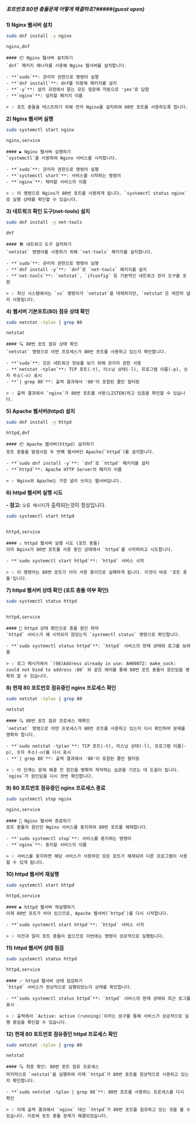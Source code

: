##### 포트번호 80번 충돌문제 어떻게 해결하죠?#####(guest open)

**1) Nginx 웹서버 설치**

```bash
sudo dnf install -y nginx
```

```tech
nginx,dnf
```

```desc
#### 📦 Nginx 웹서버 설치하기
`dnf` 패키지 매니저를 사용해 Nginx 웹서버를 설치합니다.

- **`sudo`**: 관리자 권한으로 명령어 실행
- **`dnf install`**: dnf를 이용해 패키지를 설치
- **`-y`**: 설치 과정에서 묻는 모든 질문에 자동으로 'yes'로 답함
- **`nginx`**: 설치할 패키지 이름

> 💡 포트 충돌을 테스트하기 위해 먼저 Nginx를 설치하여 80번 포트를 사용하도록 합니다.
```

**2) Nginx 웹서버 실행**

```bash
sudo systemctl start nginx
```

```tech
nginx,service
```

```desc
#### ▶️ Nginx 웹서버 실행하기
`systemctl`을 사용하여 Nginx 서비스를 시작합니다.

- **`sudo`**: 관리자 권한으로 명령어 실행
- **`systemctl start`**: 서비스를 시작하는 명령어
- **`nginx`**: 제어할 서비스의 이름

> 💡 이 명령으로 Nginx가 80번 포트를 사용하게 됩니다. `systemctl status nginx`로 실행 상태를 확인할 수 있습니다.
```

**3) 네트워크 확인 도구(net-tools) 설치**

```bash
sudo dnf install -y net-tools
```

```tech
dnf
```

```desc
#### 🛠 네트워크 도구 설치하기
`netstat` 명령어를 사용하기 위해 `net-tools` 패키지를 설치합니다.

- **`sudo`**: 관리자 권한으로 명령어 실행
- **`dnf install -y`**: `dnf`로 `net-tools` 패키지를 설치
- **`net-tools`**: `netstat`, `ifconfig` 등 기본적인 네트워크 관리 도구를 포함

> 💡 최신 시스템에서는 `ss` 명령어가 `netstat`을 대체하지만, `netstat`은 여전히 널리 사용됩니다.
```

**4) 웹서버 기본포트(80) 점유 상태 확인**

```bash
sudo netstat -tplan | grep 80
```

```tech
netstat
```

```desc
#### 🔍 80번 포트 점유 상태 확인
`netstat` 명령으로 어떤 프로세스가 80번 포트를 사용하고 있는지 확인합니다.

- **`sudo`**: 모든 네트워크 정보를 보기 위해 관리자 권한 사용
- **`netstat -tplan`**: TCP 포트(-t), 리스닝 상태(-l), 프로그램 이름(-p), 숫자 주소(-n) 표시
- **`| grep 80`**: 출력 결과에서 '80'이 포함된 줄만 필터링

> 💡 출력 결과에서 `nginx`가 80번 포트를 사용(LISTEN)하고 있음을 확인할 수 있습니다.
```

**5) Apache 웹서버(httpd) 설치**

```bash
sudo dnf install -y httpd
```

```tech
httpd,dnf
```

```desc
#### 📦 Apache 웹서버(httpd) 설치하기
포트 충돌을 발생시킬 두 번째 웹서버인 Apache(`httpd`)를 설치합니다.

- **`sudo dnf install -y`**: `dnf`로 `httpd` 패키지를 설치
- **`httpd`**: Apache HTTP Server의 패키지 이름

> 💡 Nginx와 Apache는 가장 널리 쓰이는 웹서버입니다.
```

**6) httpd 웹서버 실행 시도**

**- 참고:** `오류 메시지`가 출력되는것이 정상입니다.

```bash
sudo systemctl start httpd
```
```no-err-check
```

```tech
httpd,service
```

```desc
#### ⚠️ httpd 웹서버 실행 시도 (포트 충돌)
이미 Nginx가 80번 포트를 사용 중인 상태에서 `httpd`를 시작하려고 시도합니다.

- **`sudo systemctl start httpd`**: `httpd` 서비스 시작

> 💡 이 명령어는 80번 포트가 이미 사용 중이므로 실패하게 됩니다. 이것이 바로 '포트 충돌'입니다.
```

**7) httpd 웹서버 상태 확인 (포트 충돌 여부 확인)**

```bash
sudo systemctl status httpd
```
```no-err-check
```

```tech
httpd,service
```

```desc
#### 🚨 httpd 상태 확인으로 충돌 원인 파악
`httpd` 서비스가 왜 시작되지 않았는지 `systemctl status` 명령으로 확인합니다.

- **`sudo systemctl status httpd`**: `httpd` 서비스의 현재 상태와 로그를 보여줌

> 💡 로그 메시지에서 `(98)Address already in use: AH00072: make_sock: could not bind to address :80` 와 같은 에러를 통해 80번 포트 충돌이 원인임을 명확히 알 수 있습니다.
```

**8) 현재 80 포트번호 점유중인 nginx 프로세스 확인**

```bash
sudo netstat -tplan | grep 80
```

```tech
netstat
```

```desc
#### 🔍 80번 포트 점유 프로세스 재확인
`netstat` 명령으로 어떤 프로세스가 80번 포트를 사용하고 있는지 다시 확인하여 문제를 명확히 합니다.

- **`sudo netstat -tplan`**: TCP 포트(-t), 리스닝 상태(-l), 프로그램 이름(-p), 숫자 주소(-n)를 다시 표시
- **`| grep 80`**: 출력 결과에서 '80'이 포함된 줄만 필터링

> 💡 이 단계는 문제 해결 전 원인을 명확히 파악하는 습관을 기르는 데 도움이 됩니다. `nginx`가 원인임을 다시 한번 확인합니다.
```

**9) 80 포트번호 점유중인 nginx 프로세스 종료**

```bash
sudo systemctl stop nginx
```

```tech
nginx,service
```

```desc
#### 🛑 Nginx 웹서버 종료하기
포트 충돌의 원인인 Nginx 서비스를 중지하여 80번 포트를 해제합니다.

- **`sudo systemctl stop`**: 서비스를 중지하는 명령어
- **`nginx`**: 중지할 서비스의 이름

> 💡 서비스를 중지하면 해당 서비스가 사용하던 모든 포트가 해제되어 다른 프로그램이 사용할 수 있게 됩니다.
```

**10) httpd 웹서버 재실행**

```bash
sudo systemctl start httpd
```

```tech
httpd,service
```

```desc
#### ▶️ httpd 웹서버 재실행하기
이제 80번 포트가 비어 있으므로, Apache 웹서버(`httpd`)를 다시 시작합니다.

- **`sudo systemctl start httpd`**: `httpd` 서비스 시작

> 💡 이전과 달리 포트 충돌이 없으므로 이번에는 명령이 성공적으로 실행됩니다.
```

**11) httpd 웹서버 상태 점검**

```bash
sudo systemctl status httpd
```

```tech
httpd,service
```

```desc
#### ✅ httpd 웹서버 상태 점검하기
`httpd` 서비스가 정상적으로 실행되었는지 상태를 확인합니다.

- **`sudo systemctl status httpd`**: `httpd` 서비스의 현재 상태와 최근 로그를 표시

> 💡 출력에서 `Active: active (running)`이라는 문구를 통해 서비스가 성공적으로 실행 중임을 확인할 수 있습니다.
```

**12) 현재 80 포트번호 점유중인 httpd 프로세스 확인**

```bash
sudo netstat -tplan | grep 80
```

```tech
netstat
```

```desc
#### 🔍 최종 확인: 80번 포트 점유 프로세스
마지막으로 `netstat`을 실행하여 이제 `httpd`가 80번 포트를 정상적으로 사용하고 있는지 확인합니다.

- **`sudo netstat -tplan | grep 80`**: 80번 포트를 사용하는 프로세스를 다시 확인

> 💡 이제 출력 결과에서 `nginx` 대신 `httpd`가 80번 포트를 점유하고 있는 것을 볼 수 있습니다. 이로써 포트 충돌 문제가 해결되었습니다.
```
